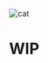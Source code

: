 ![cat](https://i.giphy.com/media/v1.Y2lkPTc5MGI3NjExYXU5eG9vaG9nbWM3Y202c2ltZjQwdWZtMTlrcnNod2JvaWZlaG9maSZlcD12MV9pbnRlcm5hbF9naWZfYnlfaWQmY3Q9Zw/dBi97tNdHeyEjshMPs/giphy.gif)

# WIP
